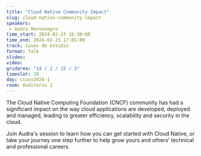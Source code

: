 ```yaml
---
title: "Cloud Native Community Impact"
slug: cloud-native-community-impact
speakers:
 - Audra Montenegro
time_start: 2024-02-23 16:30:00
time_end: 2024-02-23 17:05:00
track: Casos de estudio
format: Talk
slides: 
video: 
gridarea: "14 / 2 / 15 / 3"
timeslot: 28
day: ccoss2024-1
room: Auditorio 1
---
```


The Cloud Native Computing Foundation (CNCF) community has had a significant impact on the way cloud applications are developed, deployed and managed, leading to greater efficiency, scalability and security in the cloud.
  
Join Audra's session to learn how you can get started with Cloud Native, or take your journey one step further to help grow yours and others' technical and professional careers.